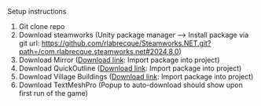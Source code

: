 Setup instructions

1. Git clone repo
2. Download steamworks (Unity package manager --> Install package via git url: https://github.com/rlabrecque/Steamworks.NET.git?path=/com.rlabrecque.steamworks.net#2024.8.0)
3. Download Mirror ([Download link](url): Import package into project)
4. Download QuickOutline ([Download link](url): Import package into project)
5. Download Village Buildings ([Download link](url): Import package into project)
6. Download TextMeshPro (Popup to auto-download should show upon first run of the game)
